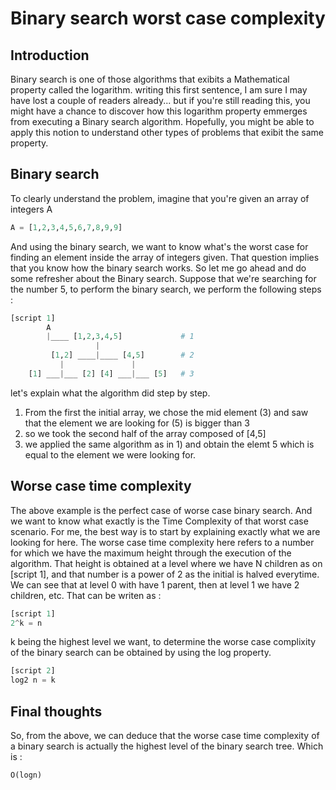 # Binary search worst case complexity

## Introduction

Binary search is one of those algorithms that exibits a Mathematical property called the logarithm.
writing this first sentence, I am sure I may have lost a couple of readers already... but if you're still
reading this, you might have a chance to discover how this logarithm property emmerges from executing 
a Binary search algorithm. Hopefully, you might be able to apply this notion to understand other types of 
problems that exibit the same property.


## Binary search

To clearly understand the problem, imagine that you're given an array of integers A

```python
A = [1,2,3,4,5,6,7,8,9,9]
```

And using the binary search, we want to know what's the worst case for finding an element inside the array of integers given.
That question implies that you know how the binary search works.
So let me go ahead and do some refresher about the Binary search.
Suppose that we're searching for the number 5, to perform the binary search, we perform the following steps :

```python
[script 1]
        A
        |____ [1,2,3,4,5]             # 1
                   |
         [1,2] ____|____ [4,5]        # 2
           |               |
    [1] ___|___ [2] [4] ___|___ [5]   # 3

```

let's explain what the algorithm did step by step.

1. From the first the initial array, we chose the mid element (3) and saw that the element we are looking for (5)
is bigger than 3
2. so we took the second half of the array composed of [4,5]
3. we applied the same algorithm as in 1) and obtain the elemt 5 which is equal to the element we were looking for.

## Worse case time complexity

The above example is the perfect case of worse case binary search. And we want to know what exactly is the Time Complexity
of that worst case scenario. For me, the best way is to start by explaining exactly what we are looking for here.
The worse case time complexity here refers to a number for which we have the maximum height through the execution of the algorithm.
That height is obtained at a level where we have N children as on [script 1], and that number is a power of 2 as the initial is halved everytime.
We can see that at level 0 with have 1 parent, 
then at level 1 we have 2 children, etc.
That can be writen as :

```python
[script 1]
2^k = n
```

k being the highest level we want, to determine the worse case complixity of the binary search
can be obtained by using the log property.

```python
[script 2]
log2 n = k
```

## Final thoughts

So, from the above, we can deduce that the worse case time complexity of a binary search is actually the highest level
of the binary search tree. Which is :

```python
O(logn)
```

